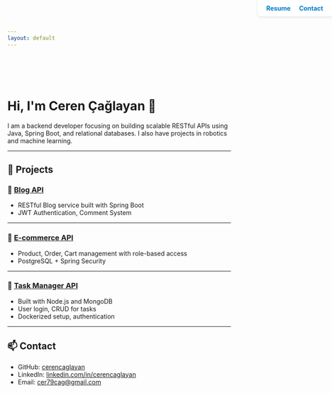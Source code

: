 ```yaml
---
layout: default
---
```


<!-- 🌐 Navigation Bar -->
<div style="position: fixed; top: 0; right: 0; background: #ffffffee; padding: 10px 20px; border-bottom-left-radius: 8px; box-shadow: 0 2px 5px rgba(0,0,0,0.1); z-index: 999;">
  <a href="cv_guncel.pdf" download style="margin-right: 15px; text-decoration: none; color: #007acc; font-weight: bold;">Resume</a>
  <a href="#contact" style="text-decoration: none; color: #007acc; font-weight: bold;">Contact</a>
</div>

<!-- 📄 İçerik Başlangıcı -->
<div style="padding-top: 60px;"> <!-- Navbar'ın üzerini kapatmaması için -->
  
# Hi, I'm Ceren Çağlayan 👋

I am a backend developer focusing on building scalable RESTful APIs using Java, Spring Boot, and relational databases. I also have projects in robotics and machine learning.

---

## 🚀 Projects

### 📌 [Blog API](https://github.com/cerencaglayan/blog-api)
- RESTful Blog service built with Spring Boot  
- JWT Authentication, Comment System  

---

### 📌 [E-commerce API](https://github.com/cerencaglayan/ecommerce-api)
- Product, Order, Cart management with role-based access  
- PostgreSQL + Spring Security  

---

### 📌 [Task Manager API](https://github.com/cerencaglayan/task-manager)
- Built with Node.js and MongoDB  
- User login, CRUD for tasks  
- Dockerized setup, authentication

---

<!-- 📫 Contact Section -->
## 📫 Contact
<div id="contact"></div>

- GitHub: [cerencaglayan](https://github.com/cerencaglayan)  
- LinkedIn: [linkedin.com/in/cerencaglayan](https://linkedin.com/in/cerencaglayan)  
- Email: cer79cag@gmail.com

</div>
